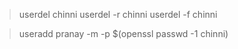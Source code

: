 > userdel chinni
> userdel -r chinni
> userdel -f chinni

> useradd pranay -m -p $(openssl passwd -1 chinni)
